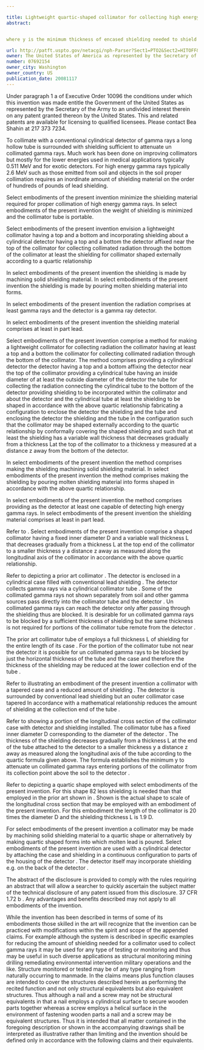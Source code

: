 ```yaml
---

title: Lightweight quartic-shaped collimator for collecting high energy gamma rays
abstract: 


where y is the minimum thickness of encased shielding needed to shield the collimator from un-collimated radiation entering the collimator at a distance, z, along the longitudinal axis of the collimator, z measured from the bottom of a cylindrical detector, and D is the inner diameter of the collimator as established by the outer diameter of the detector. Select embodiments may be employed for collecting collimated high energy gamma rays from soil using a gamma ray detector.

url: http://patft.uspto.gov/netacgi/nph-Parser?Sect1=PTO2&Sect2=HITOFF&p=1&u=%2Fnetahtml%2FPTO%2Fsearch-adv.htm&r=1&f=G&l=50&d=PALL&S1=07692154&OS=07692154&RS=07692154
owner: The United States of America as represented by the Secretary of the Army
number: 07692154
owner_city: Washington
owner_country: US
publication_date: 20081117
---
```

Under paragraph 1 a of Executive Order 10096 the conditions under which this invention was made entitle the Government of the United States as represented by the Secretary of the Army to an undivided interest therein on any patent granted thereon by the United States. This and related patents are available for licensing to qualified licensees. Please contact Bea Shahin at 217 373 7234.

To collimate with a conventional cylindrical detector of gamma rays a long hollow tube is surrounded with shielding sufficient to attenuate un collimated gamma rays. Much work has been done on improving collimators but mostly for the lower energies used in medical applications typically 0.511 MeV and for exotic detectors. For high energy gamma rays typically 2.6 MeV such as those emitted from soil and objects in the soil proper collimation requires an inordinate amount of shielding material on the order of hundreds of pounds of lead shielding.

Select embodiments of the present invention minimize the shielding material required for proper collimation of high energy gamma rays. In select embodiments of the present invention the weight of shielding is minimized and the collimator tube is portable.

Select embodiments of the present invention envision a lightweight collimator having a top and a bottom and incorporating shielding about a cylindrical detector having a top and a bottom the detector affixed near the top of the collimator for collecting collimated radiation through the bottom of the collimator at least the shielding for collimator shaped externally according to a quartic relationship 

In select embodiments of the present invention the shielding is made by machining solid shielding material. In select embodiments of the present invention the shielding is made by pouring molten shielding material into forms.

In select embodiments of the present invention the radiation comprises at least gamma rays and the detector is a gamma ray detector.

In select embodiments of the present invention the shielding material comprises at least in part lead.

Select embodiments of the present invention comprise a method for making a lightweight collimator for collecting radiation the collimator having at least a top and a bottom the collimator for collecting collimated radiation through the bottom of the collimator. The method comprises providing a cylindrical detector the detector having a top and a bottom affixing the detector near the top of the collimator providing a cylindrical tube having an inside diameter of at least the outside diameter of the detector the tube for collecting the radiation connecting the cylindrical tube to the bottom of the detector providing shielding to be incorporated within the collimator and about the detector and the cylindrical tube at least the shielding to be shaped in accordance with the above quartic relationship fabricating a configuration to enclose the detector the shielding and the tube and enclosing the detector the shielding and the tube in the configuration such that the collimator may be shaped externally according to the quartic relationship by conformally covering the shaped shielding and such that at least the shielding has a variable wall thickness that decreases gradually from a thickness Lat the top of the collimator to a thickness y measured at a distance z away from the bottom of the detector.

In select embodiments of the present invention the method comprises making the shielding machining solid shielding material. In select embodiments of the present invention the method comprises making the shielding by pouring molten shielding material into forms shaped in accordance with the above quartic relationship.

In select embodiments of the present invention the method comprises providing as the detector at least one capable of detecting high energy gamma rays. In select embodiments of the present invention the shielding material comprises at least in part lead.

Refer to . Select embodiments of the present invention comprise a shaped collimator having a fixed inner diameter D and a variable wall thickness L that decreases gradually from a thickness L at the top end of the collimator to a smaller thickness y a distance z away as measured along the longitudinal axis of the collimator in accordance with the above quartic relationship.

Refer to depicting a prior art collimator . The detector is enclosed in a cylindrical case filled with conventional lead shielding . The detector collects gamma rays via a cylindrical collimator tube . Some of the collimated gamma rays not shown separately from soil and other gamma sources pass directly into the collimator tube and the detector . Un collimated gamma rays can reach the detector only after passing through the shielding thus are blocked. It is desirable for un collimated gamma rays to be blocked by a sufficient thickness of shielding but the same thickness is not required for portions of the collimator tube remote from the detector .

The prior art collimator tube of employs a full thickness L of shielding for the entire length of its case . For the portion of the collimator tube not near the detector it is possible for un collimated gamma rays to be blocked by just the horizontal thickness of the tube and the case and therefore the thickness of the shielding may be reduced at the lower collection end of the tube .

Refer to illustrating an embodiment of the present invention a collimator with a tapered case and a reduced amount of shielding . The detector is surrounded by conventional lead shielding but an outer collimator case tapered In accordance with a mathematical relationship reduces the amount of shielding at the collection end of the tube .

Refer to showing a portion of the longitudinal cross section of the collimator case with detector and shielding installed. The collimator tube has a fixed inner diameter D corresponding to the diameter of the detector . The thickness of the shielding decreases gradually from a thickness L at the end of the tube attached to the detector to a smaller thickness y a distance z away as measured along the longitudinal axis of the tube according to the quartic formula given above. The formula establishes the minimum y to attenuate un collimated gamma rays entering portions of the collimator from its collection point above the soil to the detector .

Refer to depicting a quartic shape employed with select embodiments of the present invention. For this shape 82 less shielding is needed than that employed in the prior art shown in . Shown is the actual shape to scale of the longitudinal cross section that may be employed with an embodiment of the present invention. For this embodiment the length of the collimator is 20 times the diameter D and the shielding thickness L is 1.9 D.

For select embodiments of the present invention a collimator may be made by machining solid shielding material to a quartic shape or alternatively by making quartic shaped forms into which molten lead is poured. Select embodiments of the present invention are used with a cylindrical detector by attaching the case and shielding in a continuous configuration to parts of the housing of the detector . The detector itself may incorporate shielding e.g. on the back of the detector .

The abstract of the disclosure is provided to comply with the rules requiring an abstract that will allow a searcher to quickly ascertain the subject matter of the technical disclosure of any patent issued from this disclosure. 37 CFR 1.72 b . Any advantages and benefits described may not apply to all embodiments of the invention.

While the invention has been described in terms of some of its embodiments those skilled in the art will recognize that the invention can be practiced with modifications within the spirit and scope of the appended claims. For example although the system is described in specific examples for reducing the amount of shielding needed for a collimator used to collect gamma rays it may be used for any type of testing or monitoring and thus may be useful in such diverse applications as structural monitoring mining drilling remediating environmental intervention military operations and the like. Structure monitored or tested may be of any type ranging from naturally occurring to manmade. In the claims means plus function clauses are intended to cover the structures described herein as performing the recited function and not only structural equivalents but also equivalent structures. Thus although a nail and a screw may not be structural equivalents in that a nail employs a cylindrical surface to secure wooden parts together whereas a screw employs a helical surface in the environment of fastening wooden parts a nail and a screw may be equivalent structures. Thus it is intended that all matter contained in the foregoing description or shown in the accompanying drawings shall be interpreted as illustrative rather than limiting and the invention should be defined only in accordance with the following claims and their equivalents.


